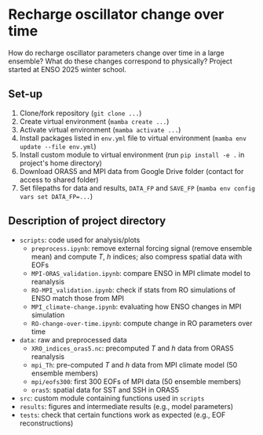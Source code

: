 # Recharge oscillator change over time
How do recharge oscillator parameters change over time in a large ensemble? What do these changes correspond to physically? Project started at ENSO 2025 winter school.

## Set-up
1. Clone/fork repository  (```git clone ...```)
2. Create virtual environment  (```mamba create ...```)
3. Activate virtual environment (```mamba activate ...```)
4. Install packages listed in ```env.yml``` file to virtual environment (```mamba env update --file env.yml```)
5. Install custom module to virtual environment (run ```pip install -e .``` in project's home directory)
6. Download ORAS5 and MPI data from Google Drive folder (contact for access to shared folder)
7. Set filepaths for data and results, ```DATA_FP``` and ```SAVE_FP``` (```mamba env config vars set DATA_FP=...```)


## Description of project directory
- ```scripts```: code used for analysis/plots
  - ```preprocess.ipynb```: remove external forcing signal (remove ensemble mean) and compute $T$, $h$ indices; also compress spatial data with EOFs
  - ```MPI-ORAS_validation.ipynb```: compare ENSO in MPI climate model to reanalysis
  - ```RO-MPI_validation.ipynb```: check if stats from RO simulations of ENSO match those from MPI
  - ```MPI_climate-change.ipynb```: evaluating how ENSO changes in MPI simulation
  - ```RO-change-over-time.ipynb```: compute change in RO parameters over time 
- ```data```: raw and preprocessed data
  - ```XRO_indices_oras5.nc```: precomputed $T$ and $h$ data from ORAS5 reanalysis
  - ```mpi_Th```: pre-computed $T$ and $h$ data from MPI climate model (50 ensemble members)
  - ```mpi/eofs300```: first 300 EOFs of MPI data (50 ensemble members)
  - ```oras5```: spatial data for SST and SSH in ORAS5
- ```src```: custom module containing functions used in ```scripts``` 
- ```results```: figures and intermediate results (e.g., model parameters)
- ```tests```: check that certain functions work as expected (e.g., EOF reconstructions)
